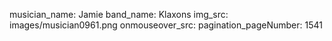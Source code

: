 musician_name: Jamie
band_name: Klaxons
img_src: images/musician0961.png
onmouseover_src: 
pagination_pageNumber: 1541